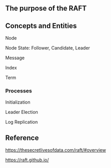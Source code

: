 


## The purpose of the RAFT

## Concepts and Entities

Node

Node State: Follower, Candidate, Leader

Message

Index 

Term



### Processes

Initialization

Leader Election

Log Replication


## Reference 

https://thesecretlivesofdata.com/raft/#overview

https://raft.github.io/




